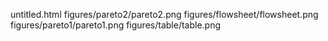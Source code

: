 untitled.html
figures/pareto2/pareto2.png
figures/flowsheet/flowsheet.png
figures/pareto1/pareto1.png
figures/table/table.png
